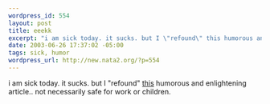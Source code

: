 ```yaml
--- 
wordpress_id: 554
layout: post
title: eeekk
excerpt: "i am sick today. it sucks. but I \"refound\" this humorous and enlightening article.. not necessarily safe for work or children. "
date: 2003-06-26 17:37:02 -05:00
tags: sick, humor
wordpress_url: http://new.nata2.org/?p=554
---
```

i am sick today. it sucks. but I "refound" <a href="http://www.tabletnewspaper.com/old%20tablet/vol2iss_10/howtoeatass.htm">this</a> humorous and enlightening article.. not necessarily safe for work or children. 
